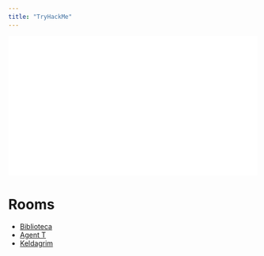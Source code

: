 ```yaml
---
title: "TryHackMe"
---
```


<p align="center">
  <img src="/img/tryhackme0.png">
</p>

# Rooms
* [Biblioteca](/writeups/tryhackme/THM-Biblioteca)
* [Agent T](/writeups/tryhackme/THM-Agent_T)
* [Keldagrim](/writeups/tryhackme/THM-Keldagrim)

